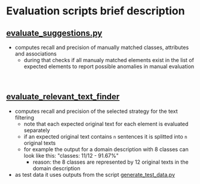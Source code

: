 # Evaluation scripts brief description

## [evaluate_suggestions.py](evaluate_suggestions.py)
- computes recall and precision of manually matched classes, attributes and associations
    - during that checks if all manualy matched elements exist in the list of expected elements to report possible anomalies in manual evaluation


<br/>


## [evaluate_relevant_text_finder](evaluate_relevant_text_finder.py)
- computes recall and precision of the selected strategy for the text filtering
    - note that each expected original text for each element is evaluated separately
    - if an expected original text contains `n` sentences it is splitted into `n` original texts
    - for example the output for a domain description with 8 classes can look like this: "classes: 11/12 - 91.67%"
        - reason: the 8 classes are represented by 12 original texts in the domain description
- as test data it uses outputs from the script [generate_test_data.py](../generation/generate_test_data.py)